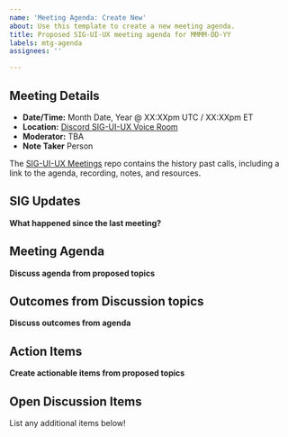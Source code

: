 ```yaml
---
name: 'Meeting Agenda: Create New'
about: Use this template to create a new meeting agenda.
title: Proposed SIG-UI-UX meeting agenda for MMMM-DD-YY
labels: mtg-agenda
assignees: ''

---
```


## Meeting Details

- **Date/Time:** Month Date, Year @ XX:XXpm UTC / XX:XXpm ET
- **Location:** [Discord SIG-UI-UX Voice Room](https://discord.gg/Mc6jStmuMK)
- **Moderator:** TBA
- **Note Taker** Person

The [SIG-UI-UX Meetings](https://github.com/o3de/sig-ui-ux/tree/main/meetings) repo contains the history past calls, including a link to the agenda, recording, notes, and resources.

## SIG Updates

**What happened since the last meeting?**

## Meeting Agenda

**Discuss agenda from proposed topics**

## Outcomes from Discussion topics

**Discuss outcomes from agenda**

## Action Items

**Create actionable items from proposed topics**

## Open Discussion Items

List any additional items below!
